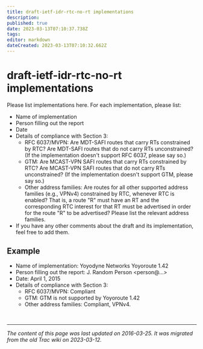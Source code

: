 ```yaml
---
title: draft-ietf-idr-rtc-no-rt implementations
description: 
published: true
date: 2023-03-13T07:10:37.738Z
tags: 
editor: markdown
dateCreated: 2023-03-13T07:10:32.662Z
---
```


# draft-ietf-idr-rtc-no-rt implementations

Please list implementations here. For each implementation, please list:

 -   Name of implementation
 -   Person filling out the report
 -   Date
 -   Details of compliance with Section 3:
     -  RFC 6037/MVPN: Are MDT-SAFI routes that carry RTs constrained by RTC? Are MDT-SAFI routes that do not carry RTs unconstrained? (If the implementation doesn't support RFC 6037, please say so.)
     -   GTM: Are MCAST-VPN SAFI routes that carry RTs constrained by RTC? Are MCAST-VPN SAFI routes that do not carry RTs unconstrained? (If the implementation doesn't support GTM, please say so.)
     -   Other address families: Are routes for all other supported address families (e.g., VPNv4) constrained by RTC, whenever RTC is enabled? That is, a route "R" must have an RT and the corresponding RTC interest for that RT must be advertised in order for the route "R" to be advertised? Please list the relevant address families. 
 -   If you have any other comments about the draft and its implementation, feel free to add them. 

## Example

 -   Name of implementation: Yoyodyne Networks Yoyoroute 1.42
 -   Person filling out the report: J. Random Person <person@…>
 -   Date: April 1, 2015
 -   Details of compliance with Section 3:
     -   RFC 6037/MVPN: Compliant
     -   GTM: GTM is not supported by Yoyoroute 1.42
     -   Other address families: Compliant, VPNv4. 
     
&nbsp;
&nbsp;
&nbsp;

---

*The content of this page was last updated on 2016-03-25. It was migrated from the old Trac wiki on 2023-03-12.*     